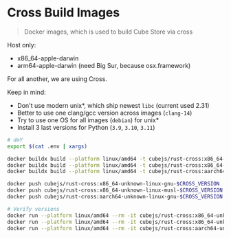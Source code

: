 Cross Build Images
==================

> Docker images, which is used to build Cube Store via cross

Host only:

- x86_64-apple-darwin
- arm64-apple-darwin (need Big Sur, because osx.framework)

For all another, we are using Cross.

Keep in mind:

- Don't use modern unix*, which ship newest `libc` (current used 2.31)
- Better to use one clang/gcc version across images (`clang-14`)
- Try to use one OS for all images (`debian`) for unix*
- Install 3 last versions for Python (`3.9`, `3.10`, `3.11`)

```sh
# dmY
export $(cat .env | xargs)

docker buildx build --platform linux/amd64 -t cubejs/rust-cross:x86_64-unknown-linux-gnu-$CROSS_VERSION -f x86_64-unknown-linux-gnu.Dockerfile .
docker buildx build --platform linux/amd64 -t cubejs/rust-cross:x86_64-unknown-linux-musl-$CROSS_VERSION -f x86_64-unknown-linux-musl.Dockerfile .
docker buildx build --platform linux/amd64 -t cubejs/rust-cross:aarch64-unknown-linux-gnu-$CROSS_VERSION -f aarch64-unknown-linux-gnu.Dockerfile .

docker push cubejs/rust-cross:x86_64-unknown-linux-gnu-$CROSS_VERSION
docker push cubejs/rust-cross:x86_64-unknown-linux-musl-$CROSS_VERSION
docker push cubejs/rust-cross:aarch64-unknown-linux-gnu-$CROSS_VERSION

# Verify versions
docker run --platform linux/amd64 --rm -it cubejs/rust-cross:x86_64-unknown-linux-gnu-$CROSS_VERSION cc --version
docker run --platform linux/amd64 --rm -it cubejs/rust-cross:x86_64-unknown-linux-gnu-buster-$CROSS_VERSION cc --version
docker run --platform linux/amd64 --rm -it cubejs/rust-cross:aarch64-unknown-linux-gnu-$CROSS_VERSION cc --version
```
